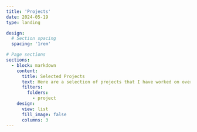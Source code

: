 ```yaml
---
title: 'Projects'
date: 2024-05-19
type: landing

design:
  # Section spacing
  spacing: '1rem'

# Page sections
sections:
  - block: markdown
    content:
      title: Selected Projects
      text: Here are a selection of projects that I have worked on over the years.
      filters:
        folders:
          - project
    design:
      view: list
      fill_image: false
      columns: 3
---
```


